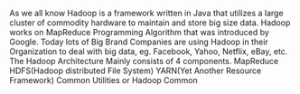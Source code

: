 As we all know Hadoop is a framework written in Java that utilizes a large cluster of commodity hardware to maintain and store big size data. Hadoop works on MapReduce Programming Algorithm that was introduced by Google. Today lots of Big Brand Companies are using Hadoop in their Organization to deal with big data, eg. Facebook, Yahoo, Netflix, eBay, etc. The Hadoop Architecture Mainly consists of 4 components. 
MapReduce
HDFS(Hadoop distributed File System)
YARN(Yet Another Resource Framework)
Common Utilities or Hadoop Common
